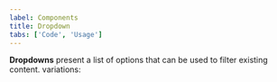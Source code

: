 ```yaml
---
label: Components
title: Dropdown
tabs: ['Code', 'Usage']
---
```


<page-intro>**Dropdowns** present a list of options that can be used to filter existing content. </page-intro>
variations:

<component 
    name="Dropdown"
    component="dropdown" 
    variation="dropdown"
    experimental="true"
    >
</component>
<component 
    name="Dropdown (Up)"
    component="dropdown" 
    variation="dropdown--up"
    codepen="eeGYvQ"
    experimental="true"
    >
</component>

<component-docs component="dropdown" experimental="true"></component-docs>
